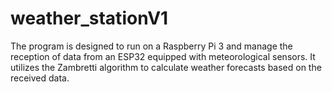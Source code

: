 # weather_stationV1

The program is designed to run on a Raspberry Pi 3 and manage the reception of data from an ESP32 equipped with meteorological sensors. It utilizes the Zambretti algorithm to calculate weather forecasts based on the received data.

